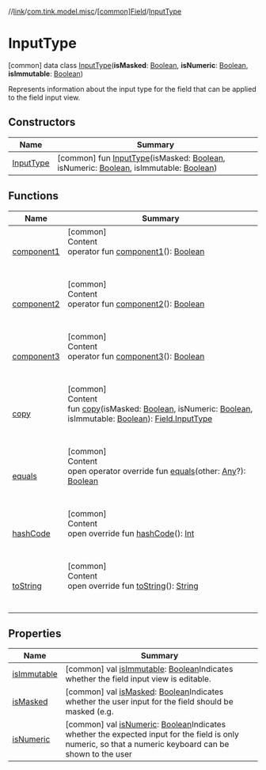 //[link](../../../index.md)/[com.tink.model.misc](../../index.md)/[[common]Field](../index.md)/[InputType](index.md)



# InputType  
 [common] data class [InputType](index.md)(**isMasked**: [Boolean](https://kotlinlang.org/api/latest/jvm/stdlib/kotlin/-boolean/index.html), **isNumeric**: [Boolean](https://kotlinlang.org/api/latest/jvm/stdlib/kotlin/-boolean/index.html), **isImmutable**: [Boolean](https://kotlinlang.org/api/latest/jvm/stdlib/kotlin/-boolean/index.html))

Represents information about the input type for the field that can be applied to the field input view.

   


## Constructors  
  
|  Name|  Summary| 
|---|---|
| <a name="com.tink.model.misc/Field.InputType/InputType/#kotlin.Boolean#kotlin.Boolean#kotlin.Boolean/PointingToDeclaration/"></a>[InputType](-input-type.md)| <a name="com.tink.model.misc/Field.InputType/InputType/#kotlin.Boolean#kotlin.Boolean#kotlin.Boolean/PointingToDeclaration/"></a> [common] fun [InputType](-input-type.md)(isMasked: [Boolean](https://kotlinlang.org/api/latest/jvm/stdlib/kotlin/-boolean/index.html), isNumeric: [Boolean](https://kotlinlang.org/api/latest/jvm/stdlib/kotlin/-boolean/index.html), isImmutable: [Boolean](https://kotlinlang.org/api/latest/jvm/stdlib/kotlin/-boolean/index.html))   <br>


## Functions  
  
|  Name|  Summary| 
|---|---|
| <a name="com.tink.model.misc/Field.InputType/component1/#/PointingToDeclaration/"></a>[component1](component1.md)| <a name="com.tink.model.misc/Field.InputType/component1/#/PointingToDeclaration/"></a>[common]  <br>Content  <br>operator fun [component1](component1.md)(): [Boolean](https://kotlinlang.org/api/latest/jvm/stdlib/kotlin/-boolean/index.html)  <br><br><br>
| <a name="com.tink.model.misc/Field.InputType/component2/#/PointingToDeclaration/"></a>[component2](component2.md)| <a name="com.tink.model.misc/Field.InputType/component2/#/PointingToDeclaration/"></a>[common]  <br>Content  <br>operator fun [component2](component2.md)(): [Boolean](https://kotlinlang.org/api/latest/jvm/stdlib/kotlin/-boolean/index.html)  <br><br><br>
| <a name="com.tink.model.misc/Field.InputType/component3/#/PointingToDeclaration/"></a>[component3](component3.md)| <a name="com.tink.model.misc/Field.InputType/component3/#/PointingToDeclaration/"></a>[common]  <br>Content  <br>operator fun [component3](component3.md)(): [Boolean](https://kotlinlang.org/api/latest/jvm/stdlib/kotlin/-boolean/index.html)  <br><br><br>
| <a name="com.tink.model.misc/Field.InputType/copy/#kotlin.Boolean#kotlin.Boolean#kotlin.Boolean/PointingToDeclaration/"></a>[copy](copy.md)| <a name="com.tink.model.misc/Field.InputType/copy/#kotlin.Boolean#kotlin.Boolean#kotlin.Boolean/PointingToDeclaration/"></a>[common]  <br>Content  <br>fun [copy](copy.md)(isMasked: [Boolean](https://kotlinlang.org/api/latest/jvm/stdlib/kotlin/-boolean/index.html), isNumeric: [Boolean](https://kotlinlang.org/api/latest/jvm/stdlib/kotlin/-boolean/index.html), isImmutable: [Boolean](https://kotlinlang.org/api/latest/jvm/stdlib/kotlin/-boolean/index.html)): [Field.InputType](index.md)  <br><br><br>
| <a name="kotlin/Any/equals/#kotlin.Any?/PointingToDeclaration/"></a>[equals](../../../com.tink.service.user/[common]-user-profile-service-impl/index.md#%5Bkotlin%2FAny%2Fequals%2F%23kotlin.Any%3F%2FPointingToDeclaration%2F%5D%2FFunctions%2F1135467963)| <a name="kotlin/Any/equals/#kotlin.Any?/PointingToDeclaration/"></a>[common]  <br>Content  <br>open operator override fun [equals](../../../com.tink.service.user/[common]-user-profile-service-impl/index.md#%5Bkotlin%2FAny%2Fequals%2F%23kotlin.Any%3F%2FPointingToDeclaration%2F%5D%2FFunctions%2F1135467963)(other: [Any](https://kotlinlang.org/api/latest/jvm/stdlib/kotlin/-any/index.html)?): [Boolean](https://kotlinlang.org/api/latest/jvm/stdlib/kotlin/-boolean/index.html)  <br><br><br>
| <a name="kotlin/Any/hashCode/#/PointingToDeclaration/"></a>[hashCode](../../../com.tink.service.user/[common]-user-profile-service-impl/index.md#%5Bkotlin%2FAny%2FhashCode%2F%23%2FPointingToDeclaration%2F%5D%2FFunctions%2F1135467963)| <a name="kotlin/Any/hashCode/#/PointingToDeclaration/"></a>[common]  <br>Content  <br>open override fun [hashCode](../../../com.tink.service.user/[common]-user-profile-service-impl/index.md#%5Bkotlin%2FAny%2FhashCode%2F%23%2FPointingToDeclaration%2F%5D%2FFunctions%2F1135467963)(): [Int](https://kotlinlang.org/api/latest/jvm/stdlib/kotlin/-int/index.html)  <br><br><br>
| <a name="kotlin/Any/toString/#/PointingToDeclaration/"></a>[toString](../../../com.tink.service.user/[common]-user-profile-service-impl/index.md#%5Bkotlin%2FAny%2FtoString%2F%23%2FPointingToDeclaration%2F%5D%2FFunctions%2F1135467963)| <a name="kotlin/Any/toString/#/PointingToDeclaration/"></a>[common]  <br>Content  <br>open override fun [toString](../../../com.tink.service.user/[common]-user-profile-service-impl/index.md#%5Bkotlin%2FAny%2FtoString%2F%23%2FPointingToDeclaration%2F%5D%2FFunctions%2F1135467963)(): [String](https://kotlinlang.org/api/latest/jvm/stdlib/kotlin/-string/index.html)  <br><br><br>


## Properties  
  
|  Name|  Summary| 
|---|---|
| <a name="com.tink.model.misc/Field.InputType/isImmutable/#/PointingToDeclaration/"></a>[isImmutable](is-immutable.md)| <a name="com.tink.model.misc/Field.InputType/isImmutable/#/PointingToDeclaration/"></a> [common] val [isImmutable](is-immutable.md): [Boolean](https://kotlinlang.org/api/latest/jvm/stdlib/kotlin/-boolean/index.html)Indicates whether the field input view is editable.   <br>
| <a name="com.tink.model.misc/Field.InputType/isMasked/#/PointingToDeclaration/"></a>[isMasked](is-masked.md)| <a name="com.tink.model.misc/Field.InputType/isMasked/#/PointingToDeclaration/"></a> [common] val [isMasked](is-masked.md): [Boolean](https://kotlinlang.org/api/latest/jvm/stdlib/kotlin/-boolean/index.html)Indicates whether the user input for the field should be masked (e.g.   <br>
| <a name="com.tink.model.misc/Field.InputType/isNumeric/#/PointingToDeclaration/"></a>[isNumeric](is-numeric.md)| <a name="com.tink.model.misc/Field.InputType/isNumeric/#/PointingToDeclaration/"></a> [common] val [isNumeric](is-numeric.md): [Boolean](https://kotlinlang.org/api/latest/jvm/stdlib/kotlin/-boolean/index.html)Indicates whether the expected input for the field is only numeric, so that a numeric keyboard can be shown to the user   <br>

